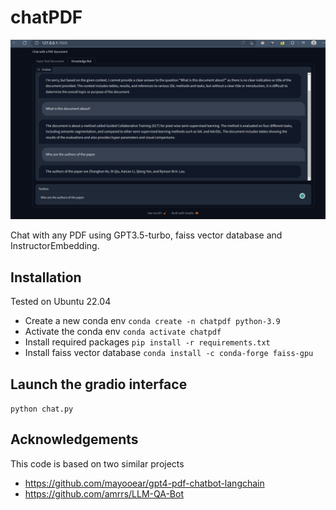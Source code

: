 # chatPDF

<img src="screenshot.png" width="800">

Chat with any PDF using GPT3.5-turbo, faiss vector database and InstructorEmbedding. 

## Installation

Tested on Ubuntu 22.04

- Create a new conda env `conda create -n chatpdf python-3.9`
- Activate the conda env `conda activate chatpdf`
- Install required packages `pip install -r requirements.txt`
- Install faiss vector database `conda install -c conda-forge faiss-gpu`

## Launch the gradio interface

`python chat.py`

## Acknowledgements

This code is based on two similar projects
- https://github.com/mayooear/gpt4-pdf-chatbot-langchain
- https://github.com/amrrs/LLM-QA-Bot
